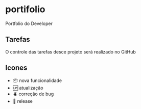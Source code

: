 # portifolio

Portfolio do Developer

## Tarefas

O controle das tarefas desce projeto será realizado no GitHub

## Icones

- :package: nova funcionalidade
- :up: atualização
- :beetle: correção de bug
- :checkered_flag: release